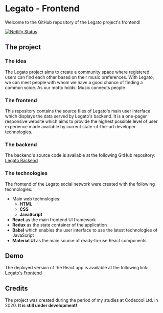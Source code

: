 # Legato - Frontend
Welcome to the GitHub repository of the Legato project's frontend!

[![Netlify Status](https://api.netlify.com/api/v1/badges/ffa6f67f-efba-4199-9173-2237a4c96e1b/deploy-status)](https://app.netlify.com/sites/legato-social/deploys)

## The project
### The idea
The Legato project aims to create a community space where registered users can find each other based on their music
preferences. With Legato, we can meet people with whom we have a good chance of finding a common voice. As our motto
holds: Music connects people

### The frontend
This repository contains the source files of Legato's main user interface which displays the data served by Legato's
backend. It is a one-pager responsive website which aims to provide the highest possible level of user experience made
available by current state-of-the-art developer technologies.

### The backend
The backend's source code is available at the following GitHub repository: [Legato Backend](https://github.com/MParoczi/Legato-Backend)

### The technologies
The frontend of the Legato social network were created with the following technologies:
 * Main web technologies:
    * **HTML**
    * **CSS**
    * **JavaScript**
 * **React** as the main frontend UI framework
 * **Redux** as the state container of the application
 * **Babel** which enables the user interface to use the latest technologies of JavaScript
 * **Material UI** as the main source of ready-to-use React components
 
## Demo
The deployed version of the React app is available at the following link: [Legato's Frontend](https://legato-social.netlify.app/)

## Credits
The project was created during the period of my studies at Codecool Ltd. in 2020. **It is still under development!**